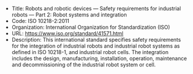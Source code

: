 - Title: Robots and robotic devices — Safety requirements for industrial robots — Part 2: Robot systems and integration
- Code: ISO 10218-2:2011
- Organization: International Organization for Standardization (ISO)
- URL: https://www.iso.org/standard/41571.html
- Description: This international standard specifies safety requirements for the integration of industrial robots and industrial robot systems as defined in ISO 10218-1, and industrial robot cells. The integration includes the design, manufacturing, installation, operation, maintenance and decommissioning of the industrial robot system or cell.